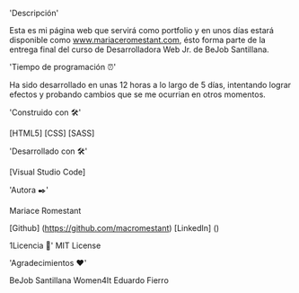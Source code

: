 'Descripción'

Esta es mi página web que servirá como portfolio y en unos días estará disponible como www.mariaceromestant.com, ésto forma parte de la entrega final del curso de Desarrolladora Web Jr. de BeJob Santillana.

'Tiempo de programación ⏰'

Ha sido desarrollado en unas 12 horas a lo largo de 5 días, intentando lograr efectos y probando cambios que se me ocurrian en otros momentos.

'Construido con 🛠️'

[HTML5]
[CSS]
[SASS]

'Desarrollado con 🛠️'

[Visual Studio Code]

'Autora ✒️'

Mariace Romestant

[Github] (https://github.com/macromestant)
[LinkedIn] ()

1Licencia 📄'
MIT License


'Agradecimientos ❤'

BeJob Santillana
Women4It
Eduardo Fierro
